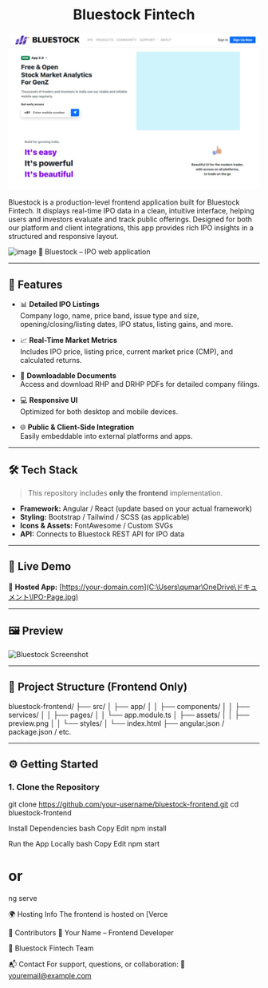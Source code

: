<h1 align="center">Bluestock Fintech</h1>

![Bluestock Preview](./src/assets/Github-Images/Preview-Image.png)

Bluestock is a production-level frontend application built for Bluestock Fintech. It displays real-time IPO data in a clean, intuitive interface, helping users and investors evaluate and track public offerings. Designed for both our platform and client integrations, this app provides rich IPO insights in a structured and responsive layout.

![image](https://github.com/user-attachments/assets/d315981f-4297-460c-800b-3958b67aff6f)
📄 Bluestock – IPO web application 


---

## 🌟 Features

- 📊 **Detailed IPO Listings**  
  Company logo, name, price band, issue type and size, opening/closing/listing dates, IPO status, listing gains, and more.

- 📈 **Real-Time Market Metrics**  
  Includes IPO price, listing price, current market price (CMP), and calculated returns.

- 📎 **Downloadable Documents**  
  Access and download RHP and DRHP PDFs for detailed company filings.

- 💻 **Responsive UI**  
  Optimized for both desktop and mobile devices.

- 🌐 **Public & Client-Side Integration**  
  Easily embeddable into external platforms and apps.

---

## 🛠️ Tech Stack

> This repository includes **only the frontend** implementation.

- **Framework:** Angular / React (update based on your actual framework)
- **Styling:** Bootstrap / Tailwind / SCSS (as applicable)
- **Icons & Assets:** FontAwesome / Custom SVGs
- **API:** Connects to Bluestock REST API for IPO data

---

## 🚀 Live Demo

🔗 **Hosted App:** [https://your-domain.com](C:\Users\qumar\OneDrive\ドキュメント\IPO-Page.jpg) 

---

## 🖼️ Preview

![Bluestock Screenshot](C:\Users\qumar\OneDrive\Desktop\Preview-Image.png) 

---

## 📁 Project Structure (Frontend Only)

bluestock-frontend/
├── src/
│ ├── app/
│ │ ├── components/
│ │ ├── services/
│ │ ├── pages/
│ │ └── app.module.ts
│ ├── assets/
│ │ ├── preview.png
│ │ └── styles/
│ └── index.html
├── angular.json / package.json / etc.


---

## ⚙️ Getting Started

### 1. Clone the Repository


git clone https://github.com/your-username/bluestock-frontend.git
cd bluestock-frontend

Install Dependencies
bash
Copy
Edit
npm install

Run the App Locally
bash
Copy
Edit
npm start
# or
ng serve

🌍 Hosting Info
The frontend is hosted on [Verce

👥 Contributors
👤 Your Name – Frontend Developer

💼 Bluestock Fintech Team


📬 Contact
For support, questions, or collaboration:
📧 youremail@example.com




